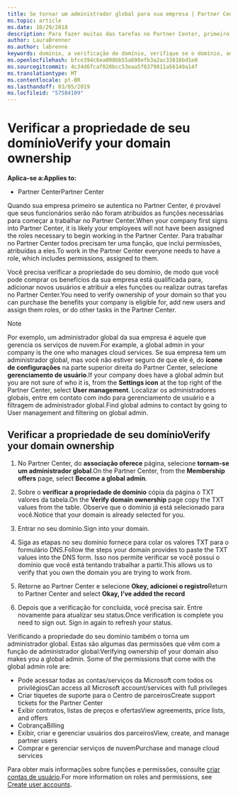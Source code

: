 ```yaml
---
title: Se tornar um administrador global para sua empresa | Partner Center
ms.topic: article
ms.date: 10/29/2018
description: Para fazer muitas das tarefas no Partner Center, primeiro você precisa verificar a propriedade de seu domínio. Muitas tarefas no Partner Center exigem um administrador global. Se sua empresa ainda não tiver uma, você pode se tornar um.
author: LauraBrenner
ms.author: labrenne
keywords: domínio, a verificação de domínio, verifique se o domínio, administrador global, as funções de usuário, permissões
ms.openlocfilehash: bfce394c6ea098bb55a698efb3a2ac33816bd1e0
ms.sourcegitcommit: 4c34d6fcaf020bcc53eaa5f0379011a56149a14f
ms.translationtype: MT
ms.contentlocale: pt-BR
ms.lasthandoff: 03/05/2019
ms.locfileid: "57584109"
---
```

# <a name="verify-your-domain-ownership"></a><span data-ttu-id="a0bf3-105">Verificar a propriedade de seu domínio</span><span class="sxs-lookup"><span data-stu-id="a0bf3-105">Verify your domain ownership</span></span>

<span data-ttu-id="a0bf3-106">**Aplica-se a:**</span><span class="sxs-lookup"><span data-stu-id="a0bf3-106">**Applies to:**</span></span>

- <span data-ttu-id="a0bf3-107">Partner Center</span><span class="sxs-lookup"><span data-stu-id="a0bf3-107">Partner Center</span></span>

<span data-ttu-id="a0bf3-108">Quando sua empresa primeiro se autentica no Partner Center, é provável que seus funcionários serão não foram atribuídos as funções necessárias para começar a trabalhar no Partner Center.</span><span class="sxs-lookup"><span data-stu-id="a0bf3-108">When your company first signs into Partner Center, it is likely your employees will not have been assigned the roles necessary to begin working in the Partner Center.</span></span> <span data-ttu-id="a0bf3-109">Para trabalhar no Partner Center todos precisam ter uma função, que inclui permissões, atribuídas a eles.</span><span class="sxs-lookup"><span data-stu-id="a0bf3-109">To work in the Partner Center everyone needs to have a role, which includes permissions, assigned to them.</span></span>  

<span data-ttu-id="a0bf3-110">Você precisa verificar a propriedade do seu domínio, de modo que você pode comprar os benefícios da sua empresa está qualificada para, adicionar novos usuários e atribuir a eles funções ou realizar outras tarefas no Partner Center.</span><span class="sxs-lookup"><span data-stu-id="a0bf3-110">You need to verify ownership of your domain so that you can purchase the benefits your company is eligible for, add new users and assign them roles, or do other tasks in the Partner Center.</span></span> 

>[!Note]
><span data-ttu-id="a0bf3-111">Por exemplo, um administrador global da sua empresa é aquele que gerencia os serviços de nuvem.</span><span class="sxs-lookup"><span data-stu-id="a0bf3-111">For example, a global admin in your company is the one who manages cloud services.</span></span> <span data-ttu-id="a0bf3-112">Se sua empresa tem um administrador global, mas você não estiver seguro de que ele é, do **ícone de configurações** na parte superior direita do Partner Center, selecione **gerenciamento de usuário**.</span><span class="sxs-lookup"><span data-stu-id="a0bf3-112">If your company does have a global admin but you are not sure of who it is, from the **Settings icon** at the top right of the Partner Center, select **User management**.</span></span> <span data-ttu-id="a0bf3-113">Localizar os administradores globais, entre em contato com indo para gerenciamento de usuário e a filtragem de administrador global.</span><span class="sxs-lookup"><span data-stu-id="a0bf3-113">Find global admins to contact by going to User management and filtering on global admin.</span></span>

## <a name="verify-your-domain-ownership"></a><span data-ttu-id="a0bf3-114">Verificar a propriedade de seu domínio</span><span class="sxs-lookup"><span data-stu-id="a0bf3-114">Verify your domain ownership</span></span>

1. <span data-ttu-id="a0bf3-115">No Partner Center, do **associação oferece** página, selecione **tornam-se um administrador global**.</span><span class="sxs-lookup"><span data-stu-id="a0bf3-115">On the Partner Center, from the **Membership offers** page, select **Become a global admin**.</span></span> 

2. <span data-ttu-id="a0bf3-116">Sobre o **verificar a propriedade de domínio** cópia da página o TXT valores da tabela.</span><span class="sxs-lookup"><span data-stu-id="a0bf3-116">On the **Verify domain ownership** page copy the TXT values from the table.</span></span> <span data-ttu-id="a0bf3-117">Observe que o domínio já está selecionado para você.</span><span class="sxs-lookup"><span data-stu-id="a0bf3-117">Notice that your domain is already selected for you.</span></span>

3. <span data-ttu-id="a0bf3-118">Entrar no seu domínio.</span><span class="sxs-lookup"><span data-stu-id="a0bf3-118">Sign into your domain.</span></span> 

4. <span data-ttu-id="a0bf3-119">Siga as etapas no seu domínio fornece para colar os valores TXT para o formulário DNS.</span><span class="sxs-lookup"><span data-stu-id="a0bf3-119">Follow the steps your domain provides to paste the TXT values into the DNS form.</span></span>  <span data-ttu-id="a0bf3-120">Isso nos permite verificar se você possui o domínio que você está tentando trabalhar a partir.</span><span class="sxs-lookup"><span data-stu-id="a0bf3-120">This allows us to verify that you own the domain you are trying to work from.</span></span>

5. <span data-ttu-id="a0bf3-121">Retorne ao Partner Center e selecione **Okey, adicionei o registro**</span><span class="sxs-lookup"><span data-stu-id="a0bf3-121">Return to Partner Center and select **Okay, I’ve added the record**</span></span>

6. <span data-ttu-id="a0bf3-122">Depois que a verificação for concluída, você precisa sair. Entre novamente para atualizar seu status.</span><span class="sxs-lookup"><span data-stu-id="a0bf3-122">Once verification is complete you need to sign out. Sign in again to refresh your status.</span></span> 

<span data-ttu-id="a0bf3-123">Verificando a propriedade do seu domínio também o torna um administrador global. Estas são algumas das permissões que vêm com a função de administrador global:</span><span class="sxs-lookup"><span data-stu-id="a0bf3-123">Verifying ownership of your domain also makes you a global admin. Some of the permissions that come with the global admin role are:</span></span>

- <span data-ttu-id="a0bf3-124">Pode acessar todas as contas/serviços da Microsoft com todos os privilégios</span><span class="sxs-lookup"><span data-stu-id="a0bf3-124">Can access all Microsoft account/services with full privileges</span></span> 
- <span data-ttu-id="a0bf3-125">Criar tíquetes de suporte para o Centro de parceiros</span><span class="sxs-lookup"><span data-stu-id="a0bf3-125">Create support tickets for the Partner Center</span></span>
- <span data-ttu-id="a0bf3-126">Exibir contratos, listas de preços e ofertas</span><span class="sxs-lookup"><span data-stu-id="a0bf3-126">View agreements, price lists, and offers</span></span>
- <span data-ttu-id="a0bf3-127">Cobrança</span><span class="sxs-lookup"><span data-stu-id="a0bf3-127">Billing</span></span>
- <span data-ttu-id="a0bf3-128">Exibir, criar e gerenciar usuários dos parceiros</span><span class="sxs-lookup"><span data-stu-id="a0bf3-128">View, create, and manage partner users</span></span>
- <span data-ttu-id="a0bf3-129">Comprar e gerenciar serviços de nuvem</span><span class="sxs-lookup"><span data-stu-id="a0bf3-129">Purchase and manage cloud services</span></span>

<span data-ttu-id="a0bf3-130">Para obter mais informações sobre funções e permissões, consulte [criar contas de usuário](create-user-accounts-and-set-permissions.md).</span><span class="sxs-lookup"><span data-stu-id="a0bf3-130">For more information on roles and permissions, see [Create user accounts](create-user-accounts-and-set-permissions.md).</span></span> 
